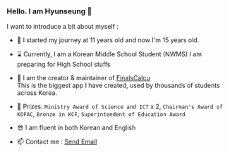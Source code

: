 ### <b>Hello. I am Hyunseung</b> 👋

I want to introduce a bit about myself :

- 💩 I started my journey at 11 years old and now I'm 15 years old.

- ⌛ Currently, I am a Korean Middle School Student (NWMS)
  I am preparing for High School stuffs

- 🔭 I am the creator & maintainer of [FinalsCalcu](https://finalscalcu.web.app)   
  This is the biggest app I have created, used by thousands of students across Korea.

- 🥊 Prizes: `Ministry Award of Science and ICT` x 2, `Chairman's Award of KOFAC`, `Bronze in KCF`, `Superintendent of Education Award`
  
- 😎 I am fluent in both Korean and English

- 📫 Contact me : <a href="mailto:hyunseunglee2008@gmail.com">Send Email</a>

